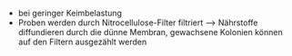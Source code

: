 - bei geringer Keimbelastung
- Proben werden durch Nitrocellulose-Filter filtriert --> Nährstoffe diffundieren durch die dünne Membran, gewachsene Kolonien können auf den Filtern ausgezählt werden 